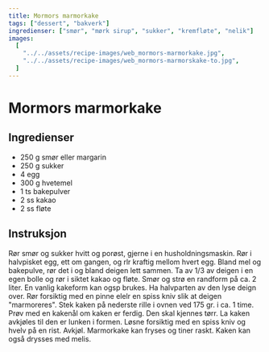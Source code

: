 ```yaml
---
title: Mormors marmorkake
tags: ["dessert", "bakverk"]
ingredienser: ["smør", "mørk sirup", "sukker", "kremfløte", "nelik"]
images:
  [
    "../../assets/recipe-images/web_mormors-marmorkake.jpg",
    "../../assets/recipe-images/web_mormors-marmorskake-to.jpg",
  ]
---
```


# Mormors marmorkake

## Ingredienser

- 250 g smør eller margarin
- 250 g sukker
- 4 egg
- 300 g hvetemel
- 1 ts bakepulver
- 2 ss kakao
- 2 ss fløte

## Instruksjon

Rør smør og sukker hvitt og porøst, gjerne i en husholdningsmaskin. Rør i halvpisket egg, ett om gangen, og rlr kraftig mellom hvert egg. Bland mel og bakepulve, rør det i og bland deigen lett sammen. Ta av 1/3 av deigen i en egen bolle og rør i siktet kakao og fløte. Smør og strø en randform på ca. 2 liter. En vanlig kakeform kan ogsp brukes. Ha halvparten av den lyse deign over. Rør forsiktig med en pinne elelr en spiss kniv slik at deigen "marmoreres". Stek kaken på nederste rille i ovnen ved 175 gr. i ca. 1 time. Prøv med en kakenål om kaken er ferdig. Den skal kjennes tørr. La kaken avkjøles til den er lunken i formen. Løsne forsiktig med en spiss kniv og hvelv på en rist. Avkjøl. Marmorkake kan fryses og tiner raskt. Kaken kan også drysses med melis.
